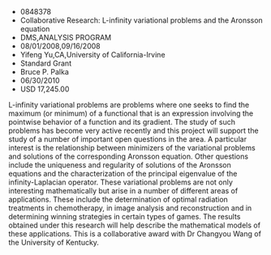 
* 0848378
* Collaborative Research: L-infinity variational problems and the Aronsson equation
* DMS,ANALYSIS PROGRAM
* 08/01/2008,09/16/2008
* Yifeng Yu,CA,University of California-Irvine
* Standard Grant
* Bruce P. Palka
* 06/30/2010
* USD 17,245.00

L-infinity variational problems are problems where one seeks to find the
maximum (or minimum) of a functional that is an expression involving the
pointwise behavior of a function and its gradient. The study of such problems
has become very active recently and this project will support the study of a
number of important open questions in the area. A particular interest is the
relationship between minimizers of the variational problems and solutions of the
corresponding Aronsson equation. Other questions include the uniqueness and
regularity of solutions of the Aronsson equations and the characterization of
the principal eigenvalue of the infinity-Laplacian operator. These variational
problems are not only interesting mathematically but arise in a number of
different areas of applications. These include the determination of optimal
radiation treatments in chemotherapy, in image analysis and reconstruction and
in determining winning strategies in certain types of games. The results
obtained under this research will help describe the mathematical models of these
applications. This is a collaborative award with Dr Changyou Wang of the
University of Kentucky.
















